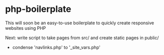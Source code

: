 # php-boilerplate

This will soon be an easy-to-use boilerplate to quickly create responsive websites using PHP

Next: write script to take pages from src/ and create static pages in public/
 - condense 'navlinks.php' to '_site_vars.php'
